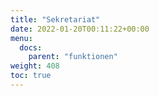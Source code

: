 ```yaml
---
title: "Sekretariat"
date: 2022-01-20T00:11:22+00:00
menu:
  docs:
    parent: "funktionen"
weight: 408
toc: true
---
```


